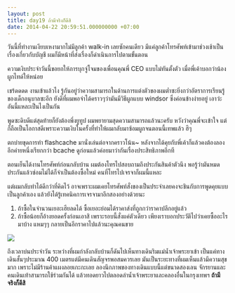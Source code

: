 ```yaml
---
layout: post
title: day19 ถ้ามีจริงก็ดีสิ
date: 2014-04-22 20:59:51.000000000 +07:00
---
```

วันนี้ที่ทำงานเงียบเหงามากไม่มีลูกค้า walk-in เลยซักคนเดียว มีแค่ลูกค้าโทรศัพท์เข้ามาช่วงเช้าเป็นเรื่องเกี่ยวกับบัญชี ผมก็มีหน้าที่ส่งเรื่องก็ดำเนินการไปตามขั้นตอน

ความเงิบประจำวันนี้ขอยกให้การบุกจู่โจมของเพื่อนคุณพี่ CEO แบบไม่ทันตั้งตัว เมื่อพี่เค้าบอกว่าน้องผูกไทด์ให้หน่อย 

เชร้ดดดด งานเข้าแล้วไง รู้กันอยู่ว่าความสามารถในด้านการแต่งตัวของผมต่ำซะยิ่งกว่าอัตราการเรียนรู้ของเด็กอนุบาลซะอีก ยังดีที่ผมพอจำได้คราวๆว่ามันมีวิธีผูกแบบ windsor ซึ่งค่อนข้างง่ายอยู่ เอาว่ะอันนี้แหละเป็นไงเป็นกัน

พูดซะดิบดีแต่สุดท้ายก็ยังต้องพึ่งยูทูป ผมพยายามสุดความสามารถแล้วนะครับ หวังว่าคุณพี่จะเข้าใจ แต่ก็ถือเป็นโอกาสดีเพราะความเงิบในครั้งที่ทำให้ผมกลับมาซ้อมผูกจนตอนนี้เทพแล้ว ฮึๆ

ตกบ่ายขุดการทำ flashcache มานั่งเล่นต่อจากคราวโน้น~ หลังจากได้คุยกับพี่เค้าก็แล้วคงต้องลองอีกค่ายหนึ่งเรียกกว่า bcache ดูก่อนแล้วค่อยมาว่ากันเรื่องประสิทธิภาพอีกที

ตอนเย็นได้งานโทรศัพท์ก่อนกลับบ้าน ผมต้องโทรไปสอบถามถึงประกันสินค้าตัวนึง พอรู้ว่ามันหมดประกันแล้วซ่อมไม่ได้ก็จำเป็นต้องซื้อใหม่ คนที่โทรไปเจรจาก็ผมนี้แหละ

แต่ผมกลับทำได้ดีกว่าที่คิดไว้  อาจเพราะผมเคยโทรศัพท์สั่งของเป็นประจำเลยคงจะชินกับการพูดคุยแบบเป็นลูกค้าเอง แล้วยังได้รู้เทคนิคการเจรจามาอีกสองอย่างด้วยนะ

1. ถ้าซื้อในจำนวนเยอะเฮียลดได้ ซื้อเยอะย่อมได้ราคาส่งที่ถูกกว่าราคาปลีกอยู่แล้ว
2. ถ้าซื้อน้อยก็อ้างยอดครั้งก่อนเอาสิ เพราะรอบนี้สั่งแค่ตัวเดียว เพียงเราบอกประวัติไปว่าเคยซื้ออะไรมาบ้าง แหมๆๆ กลายเป็นอีกราคาไปแล้วนะคุณคนขาย

![](https://lh6.googleusercontent.com/-ABg9WPCJxBA/U1Z1ZH-b8rI/AAAAAAAAFGs/UDssgXf60Tg/w1171-h878-no/IMG_20140422_181206%257E2.jpg)

ถึงเวลาบ่นประจำวัน ระหว่างที่ผมกำลังกลับบ้านก็ดันไปเห็นทางเดินริมแม่น้ำเจ้าพระยาเข้า เป็นแค่ทางเดินสั้นๆประมาณ 400 เมตรแต่มีคนเดินสัญจรพอสมควรเลย มันเป็นระยะทางที่ผมเห็นแล้วมีความสุขมาก เพราะไม่มีร้านค้าแผงลอยเกะกะเลย ลองนึกภาพของทางเดินแบบนี้แต่ขนาดสองเลน จักรยานและคนเดินเท้าสามารถใช้ร่วมกันได้ แล้วทอดยาวไปตลอดลำน้ำเจ้าพระยาและคลองอื่นในกรุงเทพฯ **ถ้ามีจริงก็ดีสิ**
